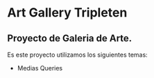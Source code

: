 # Art Gallery Tripleten

## Proyecto de Galeria de Arte.

Es este proyecto utilizamos los siguientes temas:

- Medias Queries
